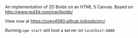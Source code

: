 An implementation of 2D Boids on an HTML 5 Canvas.
Based on http://www.red3d.com/cwr/boids/

View now at https://zoey4560.github.io/boids/src/

Running `npm start` will host a server on `localhost:8080`
